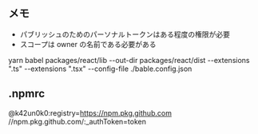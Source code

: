 ## メモ

- パブリッシュのためのパーソナルトークンはある程度の権限が必要
- スコープは owner の名前である必要がある

yarn babel packages/react/lib --out-dir packages/react/dist --extensions ".ts" --extensions ".tsx" --config-file ./bable.config.json

## .npmrc

@k42un0k0:registry=https://npm.pkg.github.com
//npm.pkg.github.com/:\_authToken=token
